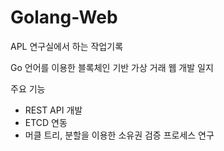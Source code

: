 # Golang-Web

APL 연구실에서 하는 작업기록

Go 언어를 이용한 블록체인 기반 가상 거래 웹 개발 일지

주요 기능

- REST API 개발
- ETCD 연동
- 머클 트리, 분할을 이용한 소유권 검증 프로세스 연구

